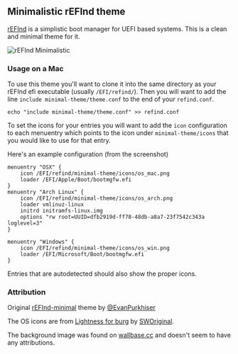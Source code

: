 ## Minimalistic rEFInd theme

[rEFInd](http://www.rodsbooks.com/refind/) is a simplistic boot manager for UEFI
based systems. This is a clean and minimal theme for it.

![rEFInd Minimalistic](https://dl.dropboxusercontent.com/u/762200/github/rEFInd-minimal/rEFInd-bootscreen.png)

### Usage on a Mac

To use this theme you'll want to clone it into the same directory as your rEFInd
efi executable (usually `/EFI/refind/`). Then you will want to add the line
`include minimal-theme/theme.conf` to the end of your `refind.conf`.
````
echo "include minimal-theme/theme.conf" >> refind.conf
````

To set the icons for your entries you will want to add the `icon` configuration
to each menuentry which points to the icon under `minimal-theme/icons` that you
would like to use for that entry.

Here's an example configuration (from the screenshot)

````
menuentry "OSX" {
	icon /EFI/refind/minimal-theme/icons/os_mac.png
	loader /EFI/Apple/Boot/bootmgfw.efi
}
menuentry "Arch Linux" {
	icon /EFI/refind/minimal-theme/icons/os_arch.png
	loader vmlinuz-linux
	initrd initramfs-linux.img
	options "rw root=UUID=dfb2919d-ff78-48db-a8a7-23f7542c343a loglevel=3"
}

menuentry "Windows" {
	icon /EFI/refind/minimal-theme/icons/os_win.png
	loader /EFI/Microsoft/Boot/bootmgfw.efi
}

````

Entries that are autodetected should also show the proper icons.

### Attribution
Original [rEFInd-minimal](https://github.com/EvanPurkhiser/rEFInd-minimal) theme by [@EvanPurkhiser](https://github.com/EvanPurkhiser)

The OS icons are from [Lightness for burg](http://sworiginal.deviantart.com/art/Lightness-for-burg-181461810)
by [SWOriginal](http://sworiginal.deviantart.com/).

The background image was found on [wallbase.cc](http://wallbase.cc) and doesn't seem to have any attributions.

